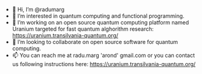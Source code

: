- 👋 Hi, I’m @radumarg
- 👀 I’m interested in quantum computing and functional programming.
- 🌱 I’m working on an open source quantum computing platform named Uranium targeted for fast quantum alghorithm research: https://uranium.transilvania-quantum.org/
- 💞️ I’m looking to collaborate on open source software for quantum computing.
- 📫 You can reach me at radu.marg 'arond' gmail.com or you can contact us following instructions here: https://uranium.transilvania-quantum.org/ 

<!---
radumarg/radumarg is a ✨ special ✨ repository because its `README.md` (this file) appears on your GitHub profile.
You can click the Preview link to take a look at your changes.
--->
